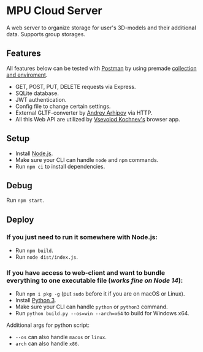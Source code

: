 # MPU Cloud Server

A web server to organize storage for user's 3D-models and their additional data. Supports group storages.

## Features
All features below can be tested with [Postman](https://www.postman.com/) by using premade [collection and enviroment](https://github.com/besedinalex/mpu-cloud-server/tree/master/postman).
- GET, POST, PUT, DELETE requests via Express.
- SQLite database.
- JWT authentication.
- Config file to change certain settings.
- External GLTF-converter by [Andrey Arhipov](https://github.com/mrnexeon) via HTTP.
- All this Web API are utilized by [Vsevolod Kochnev's](https://github.com/Sevochka) browser app.

## Setup
- Install [Node.js](https://nodejs.org/).
- Make sure your CLI can handle `node` and `npm` commands.
- Run `npm ci` to install dependencies.

## Debug
Run `npm start`.

## Deploy
### If you just need to run it somewhere with Node.js:
- Run `npm build`.
- Run `node dist/index.js`.

### If you have access to web-client and want to bundle everything to one executable file (*works fine on Node 14*):
- Run `npm i pkg -g` (put `sudo` before it if you are on macOS or Linux).
- Install [Python 3](https://www.python.org).
- Make sure your CLI can handle `python` or `python3` command.
- Run `python build.py --os=win --arch=x64` to build for Windows x64.

Additional args for python script:
- `--os` can also handle `macos` or `linux`.
- `arch` can also handle `x86`.
